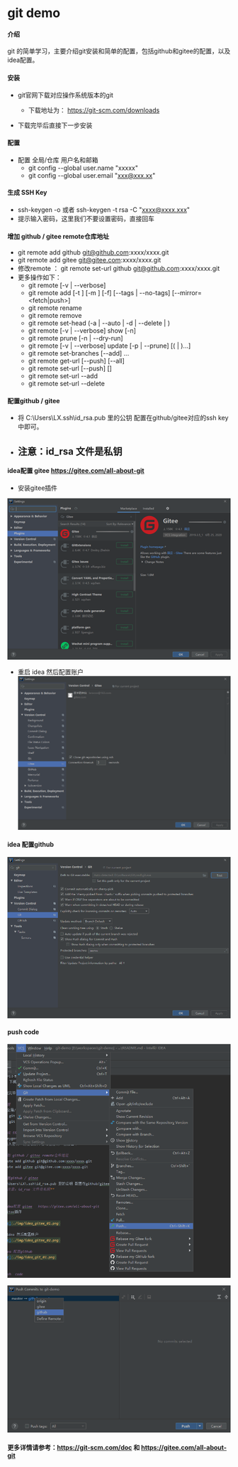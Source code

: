 # git demo

#### 介绍
git 的简单学习，主要介绍git安装和简单的配置，包括github和gitee的配置，以及idea配置。


#### 安装
* git官网下载对应操作系统版本的git 
    *   下载地址为： https://git-scm.com/downloads

*   下载完毕后直接下一步安装

#### 配置
* 配置 全局/仓库 用户名和邮箱
    *   git config --global user.name "xxxxx"
    *   git config --global user.email "xxx@xxx.xx"
   
#### 生成 SSH Key
* ssh-keygen -o    或者  ssh-keygen -t rsa -C "xxxx@xxxx.xxx"
* 提示输入密码，这里我们不要设置密码，直接回车

#### 增加 github / gitee remote仓库地址
* git remote add github git@github.com:xxxx/xxxx.git
* git remote add gitee git@gitee.com:xxxx/xxxx.git
* 修改remote ：   git remote set-url github git@github.com:xxxx/xxxx.git 
* 更多操作如下：
    *   git remote [-v | --verbose]
    *   git remote add [-t <branch>] [-m <master>] [-f] [--tags | --no-tags] [--mirror=<fetch|push>] <name> <url>
    *   git remote rename <old> <new>
    *   git remote remove <name>
    *   git remote set-head <name> (-a | --auto | -d | --delete | <branch>)
    *   git remote [-v | --verbose] show [-n] <name>
    *   git remote prune [-n | --dry-run] <name>
    *   git remote [-v | --verbose] update [-p | --prune] [(<group> | <remote>)...]
    *   git remote set-branches [--add] <name> <branch>...
    *   git remote get-url [--push] [--all] <name>
    *   git remote set-url [--push] <name> <newurl> [<oldurl>]
    *   git remote set-url --add <name> <newurl>
    *   git remote set-url --delete <name> <url>


#### 配置github / gitee 
* 将 C:\Users\LX\.ssh\id_rsa.pub 里的公钥 配置在github/gitee对应的ssh key中即可。
* ## **注意：id_rsa 文件是私钥** 


####  idea配置 gitee   https://gitee.com/all-about-git
* 安装gitee插件

![avatar](./img/idea_gitee_01.png)

* 重启 idea 然后配置账户
![avatar](./img/idea_gitee_02.png)

#### idea 配置github
![avatar](./img/idea_git_01.png)


#### push  code
![avatar](./img/idea_push_01.png)

![avatar](./img/idea_push_02.png)


####  更多详情请参考：https://git-scm.com/doc   和  https://gitee.com/all-about-git